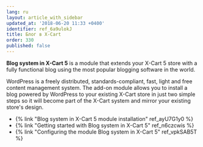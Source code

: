 ```yaml
---
lang: ru
layout: article_with_sidebar
updated_at: '2018-06-20 11:33 +0400'
identifier: ref_6a9ulokJ
title: Блог в X-Cart
order: 330
published: false
---
```

**Blog system in X-Cart 5** is a module that extends your X-Cart 5 store with a fully functional blog using the most popular blogging software in the world.

WordPress is a freely distributed, standards-compliant, fast, light and free content management system. The add-on module allows you to install a blog powered by WordPress to your existing X-Cart store in just two simple steps so it will become part of the X-Cart system and mirror your existing store's design. 

*   {% link "Blog system in X-Cart 5 module installation" ref_ayU7G1y0 %}
*   {% link "Getting started with Blog system in X-Cart 5" ref_n6czcwis %}
*   {% link "Configuring the module Blog system in X-Cart 5" ref_vpkSAB5T %}
